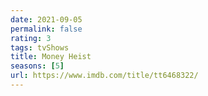 ```yaml
---
date: 2021-09-05
permalink: false
rating: 3
tags: tvShows
title: Money Heist
seasons: [5]
url: https://www.imdb.com/title/tt6468322/
---
```

